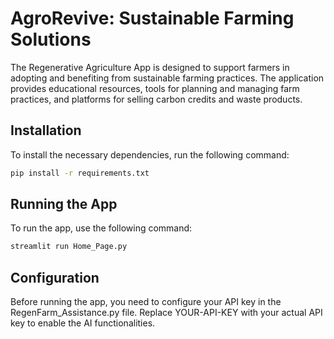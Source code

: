 # AgroRevive: Sustainable Farming Solutions

The Regenerative Agriculture App is designed to support farmers in adopting and benefiting from sustainable farming practices. The application provides educational resources, tools for planning and managing farm practices, and platforms for selling carbon credits and waste products.

## Installation

To install the necessary dependencies, run the following command:

```bash
pip install -r requirements.txt
```
## Running the App

To run the app, use the following command:
```bash
streamlit run Home_Page.py
```

## Configuration

Before running the app, you need to configure your API key in the RegenFarm_Assistance.py file. Replace YOUR-API-KEY with your actual API key to enable the AI functionalities.
